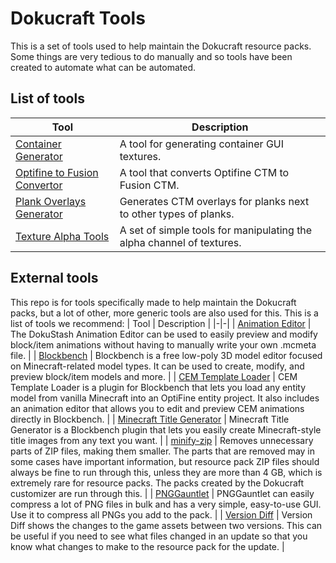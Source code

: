 # Dokucraft Tools
This is a set of tools used to help maintain the Dokucraft resource packs. Some things are very tedious to do manually and so tools have been created to automate what can be automated.

## List of tools
| Tool | Description |
|-|-|
| [Container Generator](container_generator/README.md) | A tool for generating container GUI textures. |
| [Optifine to Fusion Convertor](optifine_to_fusion/README.md) | A tool that converts Optifine CTM to Fusion CTM. |
| [Plank Overlays Generator](plank_overlays_generator/README.md) | Generates CTM overlays for planks next to other types of planks. |
| [Texture Alpha Tools](texture_alpha_tools/README.md) | A set of simple tools for manipulating the alpha channel of textures. |

## External tools
This repo is for tools specifically made to help maintain the Dokucraft packs, but a lot of other, more generic tools are also used for this. This is a list of tools we recommend:
| Tool | Description |
|-|-|
| [Animation Editor](https://stash.dokucraft.co.uk/?animation-editor) | The DokuStash Animation Editor can be used to easily preview and modify block/item animations without having to manually write your own .mcmeta file. |
| [Blockbench](https://www.blockbench.net/) | Blockbench is a free low-poly 3D model editor focused on Minecraft-related model types. It can be used to create, modify, and preview block/item models and more. |
| [CEM Template Loader](https://ewanhowell.com/plugins/cem-template-loader) | CEM Template Loader is a plugin for Blockbench that lets you load any entity model from vanilla Minecraft into an OptiFine entity project. It also includes an animation editor that allows you to edit and preview CEM animations directly in Blockbench. |
| [Minecraft Title Generator](https://ewanhowell.com/plugins/minecraft-title-generator) | Minecraft Title Generator is a Blockbench plugin that lets you easily create Minecraft-style title images from any text you want. |
| [minify-zip](https://www.npmjs.com/package/minify-zip) | Removes unnecessary parts of ZIP files, making them smaller. The parts that are removed may in some cases have important information, but resource pack ZIP files should always be fine to run through this, unless they are more than 4 GB, which is extremely rare for resource packs. The packs created by the Dokucraft customizer are run through this. |
| [PNGGauntlet](https://pnggauntlet.com/) | PNGGauntlet can easily compress a lot of PNG files in bulk and has a very simple, easy-to-use GUI. Use it to compress all PNGs you add to the pack. |
| [Version Diff](https://cccode.pages.dev/version-diff/) | Version Diff shows the changes to the game assets between two versions. This can be useful if you need to see what files changed in an update so that you know what changes to make to the resource pack for the update. |
